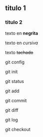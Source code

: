 ## titulo 1

### titulo 2

texto en **negrita**

texto en *cursiva*

texto ~~tachado~~

git config

git init

git status

git add

git commit

git diff

git log

git checkout 
